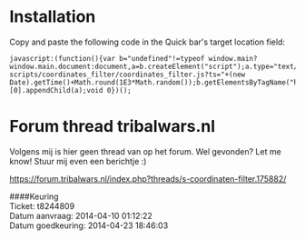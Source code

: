 # Installation
Copy and paste the following code in the Quick bar's target location field:  
```
javascript:(function(){var b="undefined"!=typeof window.main?window.main.document:document,a=b.createElement("script");a.type="text/javascript";a.src="https://cdn.jsdelivr.net/gh/iwantwin/tribalwars-scripts/coordinates_filter/coordinates_filter.js?ts="+(new Date).getTime()+Math.round(1E3*Math.random());b.getElementsByTagName("head")[0].appendChild(a);void 0})();
```

# Forum thread tribalwars.nl
Volgens mij is hier geen thread van op het forum. Wel gevonden? Let me know! Stuur mij even een berichtje :)

https://forum.tribalwars.nl/index.php?threads/s-coordinaten-filter.175882/

####Keuring  
Ticket: t8244809  
Datum aanvraag: 2014-04-10 01:12:22  
Datum goedkeuring: 2014-04-23 18:46:03